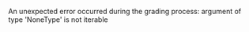 An unexpected error occurred during the grading process: argument of type 'NoneType' is not iterable